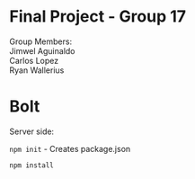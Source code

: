 # Final Project - Group 17
Group Members:
<br> Jimwel Aguinaldo
<br> Carlos Lopez 
<br> Ryan Wallerius 
 
 # Bolt
Server side:


`npm init` - Creates package.json


`npm install`
